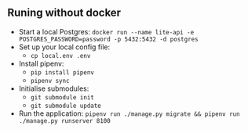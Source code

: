 ## Runing without docker

* Start a local Postgres: `docker run --name lite-api -e POSTGRES_PASSWORD=password -p 5432:5432 -d postgres`
* Set up your local config file:
  * `cp local.env .env`
* Install pipenv:
  * `pip install pipenv`
  * `pipenv sync`
* Initialise submodules:
    * `git submodule init`
    * `git submodule update`
* Run the application: `pipenv run ./manage.py migrate && pipenv run ./manage.py runserver 8100`
